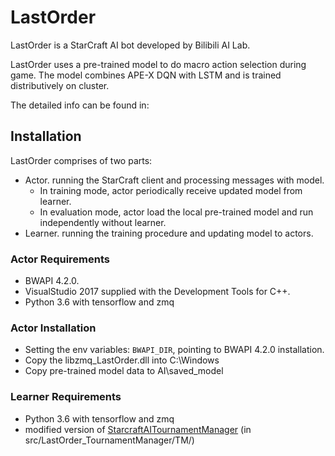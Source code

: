 # LastOrder
LastOrder is a StarCraft AI bot developed by Bilibili AI Lab.

LastOrder uses a pre-trained model to do macro action selection during game. The model combines APE-X DQN with LSTM and is trained distributively on cluster.

The detailed info can be found in:

## Installation
LastOrder comprises of two parts:
* Actor. running the StarCraft client and processing messages with model. 
  * In training mode, actor periodically receive updated model from learner. 
  * In evaluation mode, actor load the local pre-trained model and run independently without learner.
* Learner. running the training procedure and updating model to actors.

### Actor Requirements
* BWAPI 4.2.0.
* VisualStudio 2017 supplied with the Development Tools for C++.
* Python 3.6 with tensorflow and zmq 

### Actor Installation
* Setting the env variables: `BWAPI_DIR`, pointing to BWAPI 4.2.0 installation.
* Copy the libzmq_LastOrder.dll into C:\Windows
* Copy pre-trained model data to AI\saved_model

### Learner Requirements
* Python 3.6 with tensorflow and zmq
* modified version of [StarcraftAITournamentManager](https://github.com/davechurchill/StarcraftAITournamentManager) (in src/LastOrder_TournamentManager/TM/)



